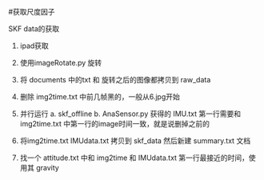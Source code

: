 #获取尺度因子

SKF data的获取

1. ipad获取
2. 使用imageRotate.py 旋转
3. 将 documents 中的txt 和 旋转之后的图像都拷贝到 raw_data
4. 删除 img2time.txt 中前几帧黑的，一般从6.jpg开始
5. 并行运行
    a. skf_offline
    b. AnaSensor.py 
        获得的 IMU.txt 第一行需要和 img2time.txt 中第一行的image时间一致，就是说删掉之前的

6. 将img2time.txt IMUdata.txt 拷贝到 skf_data 然后新建 summary.txt 文档
7. 找一个 attitude.txt 中和 img2time 和 IMUdata.txt 第一行最接近的时间，使用其 gravity


